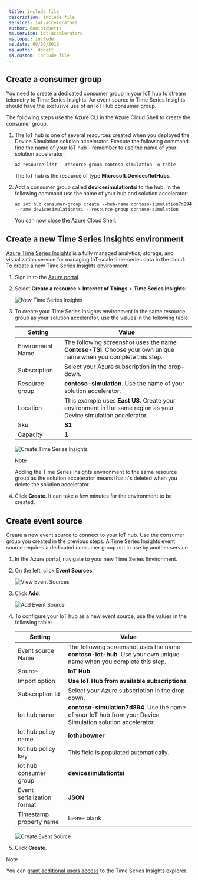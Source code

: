 ```yaml
---
 title: include file
 description: include file
 services: iot-accelerators
 author: dominicbetts
 ms.service: iot-accelerators
 ms.topic: include
 ms.date: 08/20/2018
 ms.author: dobett
 ms.custom: include file
---
```


## Create a consumer group

You need to create a dedicated consumer group in your IoT hub to stream telemetry to Time Series Insights. An event source in Time Series Insights should have the exclusive use of an IoT Hub consumer group.

The following steps use the Azure CLI in the Azure Cloud Shell to create the consumer group:

1. The IoT hub is one of several resources created when you deployed the Device Simulation solution accelerator. Execute the following command find the name of your IoT hub - remember to use the name of your solution accelerator:

    ```azurecli-interactive
    az resource list --resource-group contoso-simulation -o table
    ```

    The IoT hub is the resource of type **Microsoft.Devices/IotHubs**.

1. Add a consumer group called **devicesimulationtsi** to the hub. In the following command use the name of your hub and solution accelerator:

    ```azurecli-interactive
    az iot hub consumer-group create --hub-name contoso-simulation7d894 --name devicesimulationtsi --resource-group contoso-simulation
    ```

    You can now close the Azure Cloud Shell.

## Create a new Time Series Insights environment

[Azure Time Series Insights](../articles/time-series-insights/time-series-insights-overview.md) is a fully managed analytics, storage, and visualization service for managing IoT-scale time-series data in the cloud. To create a new Time Series Insights environment:

1. Sign in to the [Azure portal](http://portal.azure.com/).

1. Select **Create a resource** > **Internet of Things** > **Time Series Insights**:

    ![New Time Series Insights](./media/iot-accelerators-create-tsi/new-time-series-insights.png)

1. To create your Time Series Insights environment in the same resource group as your solution accelerator, use the values in the following table:

    | Setting | Value |
    | ------- | ----- |
    | Environment Name | The following screenshot uses the name **Contoso-TSI**. Choose your own unique name when you complete this step. |
    | Subscription | Select your Azure subscription in the drop-down. |
    | Resource group | **contoso-simulation**. Use the name of your solution accelerator. |
    | Location | This example uses **East US**. Create your environment in the same region as your Device simulation accelerator. |
    | Sku |**S1** |
    | Capacity | **1** |

    ![Create Time Series Insights](./media/iot-accelerators-create-tsi/new-time-series-insights-create.png)

    > [!NOTE]
    > Adding the Time Series Insights environment to the same resource group as the solution accelerator means that it's deleted when you delete the solution accelerator.

1. Click **Create**. It can take a few minutes for the environment to be created.

## Create event source

Create a new event source to connect to your IoT hub. Use the consumer group you created in the previous steps. A Time Series Insights event source requires a dedicated consumer group not in use by another service.

1. In the Azure portal, navigate to your new Time Series Environment.

1. On the left, click **Event Sources**:

    ![View Event Sources](./media/iot-accelerators-create-tsi/time-series-insights-event-sources.png)

1. Click **Add**:

    ![Add Event Source](./media/iot-accelerators-create-tsi/time-series-insights-event-sources-add.png)

1. To configure your IoT hub as a new event source, use the values in the following table:

    | Setting | Value |
    | ------- | ----- |
    | Event source Name | The following screenshot uses the name **contoso-iot-hub**. Use your own unique name when you complete this step. |
    | Source | **IoT Hub** |
    | Import option | **Use IoT Hub from available subscriptions** |
    | Subscription Id | Select your Azure subscription in the drop-down. |
    | Iot hub name | **contoso-simulation7d894**. Use the name of your IoT hub from your Device Simulation solution accelerator. |
    | Iot hub policy name | **iothubowner** |
    | Iot hub policy key | This field is populated automatically. |
    | Iot hub consumer group | **devicesimulationtsi** |
    | Event serialization format | **JSON** |
    | Timestamp property name | Leave blank |

    ![Create Event Source](./media/iot-accelerators-create-tsi/time-series-insights-event-source-create.png)

1. Click **Create**.

> [!NOTE]
> You can [grant additional users access](../articles/time-series-insights/time-series-insights-data-access.md#grant-data-access) to the Time Series Insights explorer.